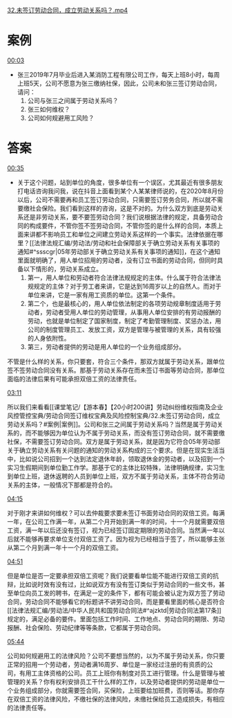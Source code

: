 [32.未签订劳动合同，成立劳动关系吗？.mp4](file:///E:%5C法律实务%5CA314【游本春】【20小时200讲】劳动纠纷维权指南及企业风控管控宝典（200讲劳动合同签订法律风险防范与合规管理）%5C32.未签订劳动合同，成立劳动关系吗？.mp4)
# 案例
[00:03](file:///E:%5C法律实务%5CA314【游本春】【20小时200讲】劳动纠纷维权指南及企业风控管控宝典（200讲劳动合同签订法律风险防范与合规管理）%5C32.未签订劳动合同，成立劳动关系吗？.mp4#t=00:03)

- 张三2019年7月毕业后进入某消防工程有限公司工作，每天上班8小时，每周上班5天，公司不愿意为张三缴纳社保，因此，公司未和张三签订劳动合同，请问：
	1. 公司与张三之间属于劳动关系吗？
	2. 张三如何维权？
	3. 公司如何规避用工风险？
# 答案
[00:35](file:///E:%5C法律实务%5CA314【游本春】【20小时200讲】劳动纠纷维权指南及企业风控管控宝典（200讲劳动合同签订法律风险防范与合规管理）%5C32.未签订劳动合同，成立劳动关系吗？.mp4#t=00:35)

- 关于这个问题，站到单位的角度，很多单位有一个误区，尤其最近有很多朋友打电话咨询我问我，说在抖音上面看到某个人某某律师说的，在2020年8月份以后，公司不需要再和员工签订劳动合同，只需要签订劳务合同，所以就不需要缴社会保险。我们看到这样的咨询，这是不对的。为什么双方到底是劳动关系还是非劳动关系，要不要签劳动合同？我们说根据法律的规定，具备劳动合同的构成要件，不管你签不签劳动合同，不管你签的是什么样的合同，本质上面来讲都不影响员工和单位之间建立劳动关系这样的一个事实。法律依据在哪里？[[法律法规汇编/劳动法/劳动和社会保障部关于确立劳动关系有关事项的通知#^ssscgr|05年劳动部关于确立劳动关系有关事项的通知]]，在这个通知里面就明确了，用人单位招用的劳动者，没有订立书面的劳动合同，但同时具备以下情形的，劳动关系成立。
	1. 第一，用人单位和劳动者符合法律法规规定的主体。什么属于符合法律法规规定的主体？对于劳工者来讲，它是达到16周岁以上的自然人。而对于单位来讲，它是一家有用工资质的单位。这第一个条件。
	2. 第二个，也是最核心的，用人单位依法制定的各项劳动规章制度适用于劳动者，劳动者受用人单位的劳动管理，从事用人单位安排的有劳动报酬的劳动，也就是单位制定了国家制度，制定了考勤管理制度、奖惩办法，用公司的制度管理员工、发放工资，双方是管理与被管理的关系，具有较强的人身依附性。
	3. 第三，劳动者提供的劳动是用人单位的一个业务组成部分。

不管是什么样的关系，你只要套，符合三个条件，那双方就属于劳动关系，跟单位签不签劳动合同没有关系。那基于劳动关系存在而未签订书面等劳动合同，那单位面临的法律后果有可能承担双倍工资的法律责任。

[03:11](file:///E:/%5C%E6%B3%95%E5%BE%8B%E5%AE%9E%E5%8A%A1%5CA314%E3%80%90%E6%B8%B8%E6%9C%AC%E6%98%A5%E3%80%91%E3%80%9020%E5%B0%8F%E6%97%B6200%E8%AE%B2%E3%80%91%E5%8A%B3%E5%8A%A8%E7%BA%A0%E7%BA%B7%E7%BB%B4%E6%9D%83%E6%8C%87%E5%8D%97%E5%8F%8A%E4%BC%81%E4%B8%9A%E9%A3%8E%E6%8E%A7%E7%AE%A1%E6%8E%A7%E5%AE%9D%E5%85%B8%EF%BC%88200%E8%AE%B2%E5%8A%B3%E5%8A%A8%E5%90%88%E5%90%8C%E7%AD%BE%E8%AE%A2%E6%B3%95%E5%BE%8B%E9%A3%8E%E9%99%A9%E9%98%B2%E8%8C%83%E4%B8%8E%E5%90%88%E8%A7%84%E7%AE%A1%E7%90%86%EF%BC%89%5C32.%E6%9C%AA%E7%AD%BE%E8%AE%A2%E5%8A%B3%E5%8A%A8%E5%90%88%E5%90%8C%EF%BC%8C%E6%88%90%E7%AB%8B%E5%8A%B3%E5%8A%A8%E5%85%B3%E7%B3%BB%E5%90%97%EF%BC%9F.mp4#t=191.000706)

所以我们来看看[[课堂笔记/【游本春】【20小时200讲】劳动纠纷维权指南及企业风控管控宝典/劳动合同签订维权宝典及风险控制宝典/32.未签订劳动合同，成立劳动关系吗？#案例|案例]]。公司和张三之间属于劳动关系吗？当然是属于劳动关系的，而不能够因为单位认为不属于劳动关系，而没有签订劳动合同，就不需要缴社保，不需要签订劳动合同。双方是属于劳动关系，就是因为它符合05年劳动部关于确立劳动关系有关问题的通知的劳动关系构成的三个要求。但是在现实生活当中，比如说公司招到一个达到法定退休年龄，领取退休金的劳动者，以及招到一个实习生假期间到单位勤工作学。那基于它的主体比较特殊，法律明确规律，实习生到单位上班，退休返聘的人员到单位上班，双方不属于劳动关系，主体不符合劳动关系的主体，一般情况下那都是符合的。

[04:15](file:///E:%5C法律实务%5CA314【游本春】【20小时200讲】劳动纠纷维权指南及企业风控管控宝典（200讲劳动合同签订法律风险防范与合规管理）%5C32.未签订劳动合同，成立劳动关系吗？.mp4#t=04:15)

对于刚才来讲如何维权？可以去仲裁要求要未签订书面劳动合同的双倍工资。每满一年，在公司工作满一年，从第二个月开始到满一年的时间，十一个月就需要双倍工资，满一年以后还没有签订，视为已经签订固定期限的劳动合同。当然满一年以后就不能够再要求单位支付双倍工资了。因为视为已经相当于签了，所以能够主张从第二个月到满一年十一个月的双倍工资。

[04:51](file:///E:%5C法律实务%5CA314【游本春】【20小时200讲】劳动纠纷维权指南及企业风控管控宝典（200讲劳动合同签订法律风险防范与合规管理）%5C32.未签订劳动合同，成立劳动关系吗？.mp4#t=04:51)

但是单位是否一定要承担双倍工资呢？我们说要看单位能不能进行双倍工资的抗辩，比如说时效有没有过，比如说双方有没有签订类似于劳动合同的一些文书，甚至单位向员工发的聘书，在满足一定的条件下，都有可能会被认定为双方签了劳动合同，劳动合同不能够看它的标题讲不讲劳动合同，而是要看里面的核心是否符合[[法律法规汇编/劳动法/中华人民共和国劳动合同法#^ajzktd|劳动合同法第17条]]规定的，满足必备的要件。里面包括工作时间、工作地点、劳动合同的期限、劳动报酬、社会保险、劳动纪律等等条款，它都属于劳动合同。

[05:44](file:///E:/%5C%E6%B3%95%E5%BE%8B%E5%AE%9E%E5%8A%A1%5CA314%E3%80%90%E6%B8%B8%E6%9C%AC%E6%98%A5%E3%80%91%E3%80%9020%E5%B0%8F%E6%97%B6200%E8%AE%B2%E3%80%91%E5%8A%B3%E5%8A%A8%E7%BA%A0%E7%BA%B7%E7%BB%B4%E6%9D%83%E6%8C%87%E5%8D%97%E5%8F%8A%E4%BC%81%E4%B8%9A%E9%A3%8E%E6%8E%A7%E7%AE%A1%E6%8E%A7%E5%AE%9D%E5%85%B8%EF%BC%88200%E8%AE%B2%E5%8A%B3%E5%8A%A8%E5%90%88%E5%90%8C%E7%AD%BE%E8%AE%A2%E6%B3%95%E5%BE%8B%E9%A3%8E%E9%99%A9%E9%98%B2%E8%8C%83%E4%B8%8E%E5%90%88%E8%A7%84%E7%AE%A1%E7%90%86%EF%BC%89%5C32.%E6%9C%AA%E7%AD%BE%E8%AE%A2%E5%8A%B3%E5%8A%A8%E5%90%88%E5%90%8C%EF%BC%8C%E6%88%90%E7%AB%8B%E5%8A%B3%E5%8A%A8%E5%85%B3%E7%B3%BB%E5%90%97%EF%BC%9F.mp4#t=344.043225)

公司如何规避用工的法律风险？公司不要想当然的，以为不属于劳动关系，你只要正常的招用一个劳动者，劳动者满16周岁、单位是一家经过注册的有资质的公司，有用工主体资格的公司。员工上班你有制度对员工进行管理。什么是管理与被管理的关系？你有权利安排员工干什么样的工作，以及劳动者提供的劳动是单位一个业务组成部分，你就需要签合同，买保险，上班要给加班费，否则等话。那你存在双倍工资的法律风险，不缴社保的法律风险，未缴社保给员工造成损失，有相应的法律责任等。